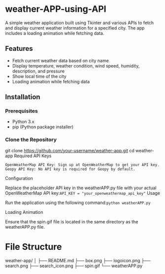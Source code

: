 # weather-APP-using-API
A simple weather application built using Tkinter and various APIs to fetch and display current weather information for a specified city. The app includes a loading animation while fetching data.
## Features
- Fetch current weather data based on city name
- Display temperature, weather condition, wind speed, humidity, description, and pressure
- Show local time of the city
- Loading animation while fetching data

## Installation

### Prerequisites
- Python 3.x
- pip (Python package installer)

### Clone the Repository

git clone https://github.com/your-username/weather-app.git
cd weather-app
Required API Keys

    OpenWeatherMap API Key: Sign up at OpenWeatherMap to get your API key.
    Geopy API Key: No API key is required for Geopy by default.

Configuration

Replace the placeholder API key in the weatherAPP.py file with your actual OpenWeatherMap API key:```API_KEY = "your_openweathermap_api_key"```
Usage

Run the application using the following command:```python weatherAPP.py```

Loading Animation

Ensure that the spin.gif file is located in the same directory as the weatherAPP.py file.

# File Structure
weather-app/
│
├── README.md
├── box.png
├── logoicon.png
├── search.png
├── search_icon.png
├── spin.gif
└── weatherAPP.py



